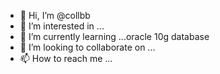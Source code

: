 - 👋 Hi, I’m @collbb
- 👀 I’m interested in ...
- 🌱 I’m currently learning ...oracle 10g database
- 💞️ I’m looking to collaborate on ...
- 📫 How to reach me ...

<!---
collbb/collbb is a ✨ special ✨ repository because its `README.md` (this file) appears on your GitHub profile.
You can click the Preview link to take a look at your changes.
--->
